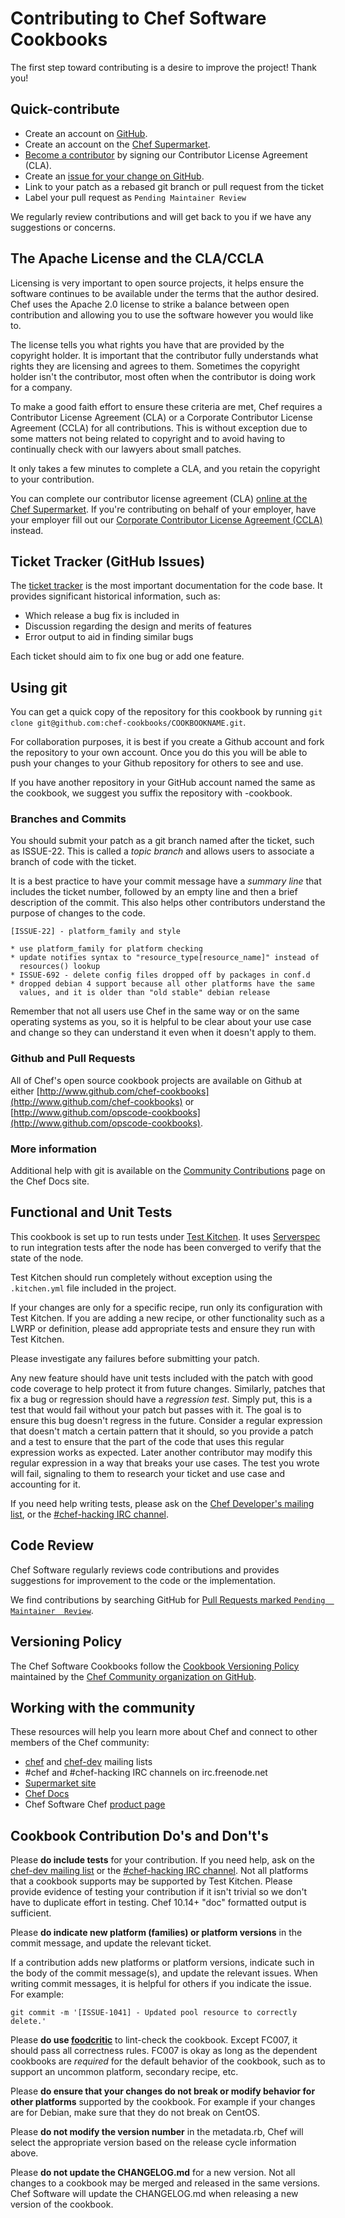 # Contributing to Chef Software Cookbooks

The first step toward contributing is a desire to improve the project!  Thank 
you!

## Quick-contribute

* Create an account on [GitHub](http://github.com).
* Create an account on the [Chef Supermarket](https://supermarket.chef.io/).
* [Become a contributor](https://supermarket.chef.io/become-a-contributor) by 
signing our Contributor License Agreement (CLA).
* Create an [issue for your change on 
GitHub](https://github.com/chef-cookbooks/httpd/issues).
* Link to your patch as a rebased git branch or pull request from the
  ticket
* Label your pull request as `Pending Maintainer Review`

We regularly review contributions and will get back to you if we have
any suggestions or concerns.

## The Apache License and the CLA/CCLA

Licensing is very important to open source projects, it helps ensure
the software continues to be available under the terms that the author
desired. Chef uses the Apache 2.0 license to strike a balance between
open contribution and allowing you to use the software however you
would like to.

The license tells you what rights you have that are provided by the
copyright holder. It is important that the contributor fully
understands what rights they are licensing and agrees to them.
Sometimes the copyright holder isn't the contributor, most often when
the contributor is doing work for a company.

To make a good faith effort to ensure these criteria are met, Chef
requires a Contributor License Agreement (CLA) or a Corporate
Contributor License Agreement (CCLA) for all contributions. This is
without exception due to some matters not being related to copyright
and to avoid having to continually check with our lawyers about small
patches.

It only takes a few minutes to complete a CLA, and you retain the
copyright to your contribution.

You can complete our contributor license agreement (CLA) 
[online at the Chef Supermarket](https://supermarket.chef.io).
If you're contributing on behalf of your employer, have your employer
fill out our
[Corporate Contributor License Agreement 
(CCLA)](https://supermarket.chef.io/ccla-signatures/new) instead.

## Ticket Tracker (GitHub Issues)

The [ticket tracker](https://github.com/chef-cookbooks/httpd/issues) is 
the most important documentation for the code base. It provides significant 
historical information, such as:

* Which release a bug fix is included in
* Discussion regarding the design and merits of features
* Error output to aid in finding similar bugs

Each ticket should aim to fix one bug or add one feature.

## Using git

You can get a quick copy of the repository for this cookbook by
running `git clone
git@github.com:chef-cookbooks/COOKBOOKNAME.git`.

For collaboration purposes, it is best if you create a Github account
and fork the repository to your own account. Once you do this you will
be able to push your changes to your Github repository for others to
see and use.

If you have another repository in your GitHub account named the same
as the cookbook, we suggest you suffix the repository with -cookbook.

### Branches and Commits

You should submit your patch as a git branch named after the ticket,
such as ISSUE-22. This is called a _topic branch_ and allows users to
associate a branch of code with the ticket.

It is a best practice to have your commit message have a _summary
line_ that includes the ticket number, followed by an empty line and
then a brief description of the commit. This also helps other
contributors understand the purpose of changes to the code.

    [ISSUE-22] - platform_family and style

    * use platform_family for platform checking
    * update notifies syntax to "resource_type[resource_name]" instead of
      resources() lookup
    * ISSUE-692 - delete config files dropped off by packages in conf.d
    * dropped debian 4 support because all other platforms have the same
      values, and it is older than "old stable" debian release

Remember that not all users use Chef in the same way or on the same
operating systems as you, so it is helpful to be clear about your use
case and change so they can understand it even when it doesn't apply
to them.

### Github and Pull Requests

All of Chef's open source cookbook projects are available on
Github at either
[http://www.github.com/chef-cookbooks](http://www.github.com/chef-cookbooks) or 
[http://www.github.com/opscode-cookbooks](http://www.github.com/opscode-cookbooks).

### More information

Additional help with git is available on the [Community 
Contributions](https://docs.chef.io/community_contributions.html#use-git) 
page on the Chef Docs site.

## Functional and Unit Tests

This cookbook is set up to run tests under
[Test Kitchen](https://github.com/test-kitchen). It
uses [Serverspec](http://serverspec.org) to run integration tests after the node 
has been converged to verify that the state of the node.

Test Kitchen should run completely without exception using the `.kitchen.yml` 
file included in the project.

If your changes are only for a specific recipe, run only its
configuration with Test Kitchen. If you are adding a new recipe, or
other functionality such as a LWRP or definition, please add
appropriate tests and ensure they run with Test Kitchen.

Please investigate any failures before submitting your patch.

Any new feature should have unit tests included with the patch with
good code coverage to help protect it from future changes. Similarly,
patches that fix a bug or regression should have a _regression test_.
Simply put, this is a test that would fail without your patch but
passes with it. The goal is to ensure this bug doesn't regress in the
future. Consider a regular expression that doesn't match a certain
pattern that it should, so you provide a patch and a test to ensure
that the part of the code that uses this regular expression works as
expected. Later another contributor may modify this regular expression
in a way that breaks your use cases. The test you wrote will fail,
signaling to them to research your ticket and use case and accounting
for it.

If you need help writing tests, please ask on the [Chef Developer's mailing 
list](http://lists.opscode.com/sympa/arc/chef-dev), or the [#chef-hacking IRC 
channel](https://botbot.me/freenode/chef-hacking/).

## Code Review

Chef Software regularly reviews code contributions and provides suggestions for 
improvement to the code or the implementation.

We find contributions by searching GitHub for [Pull Requests marked `Pending 
Maintainer 
Review`](https://github.com/chef-cookbooks/httpd/pulls?utf8=%E2%9C%93&q=is%3Apr+is%3Aopen+label%3A%22Pending+Maintainer+Review%22).

## Versioning Policy

The Chef Software Cookbooks follow the [Cookbook Versioning 
Policy](http://chef-community.github.io/cvp/) maintained by the [Chef Community 
organization on GitHub](https://github.com/chef-community).

## Working with the community

These resources will help you learn more about Chef and connect to
other members of the Chef community:

* [chef](http://lists.chef.io/sympa/info/chef) and
  [chef-dev](http://lists.chef.io/sympa/info/chef-dev) mailing
  lists
* \#chef and #chef-hacking IRC channels on irc.freenode.net
* [Supermarket site](http://supermarket.chef.io)
* [Chef Docs](http://docs.chef.io)
* Chef Software Chef [product page](http://www.chef.io/chef)


## Cookbook Contribution Do's and Don't's

Please **do include tests** for your contribution. If you need help, ask
on the
[chef-dev mailing list](http://lists.opscode.com/sympa/arc/chef-dev)
or the
[#chef-hacking IRC channel](https://botbot.me/freenode/chef-hacking/).
Not all platforms that a cookbook supports may be supported by Test
Kitchen. Please provide evidence of testing your contribution if it
isn't trivial so we don't have to duplicate effort in testing. Chef
10.14+ "doc" formatted output is sufficient.

Please **do indicate new platform (families) or platform versions** in the
commit message, and update the relevant ticket.

If a contribution adds new platforms or platform versions, indicate
such in the body of the commit message(s), and update the relevant
issues. When writing commit messages, it is helpful for others if
you indicate the issue. For example:

    git commit -m '[ISSUE-1041] - Updated pool resource to correctly
    delete.'

Please **do use [foodcritic](http://acrmp.github.com/foodcritic)** to
lint-check the cookbook. Except FC007, it should pass all correctness
rules. FC007 is okay as long as the dependent cookbooks are *required*
for the default behavior of the cookbook, such as to support an
uncommon platform, secondary recipe, etc.

Please **do ensure that your changes do not break or modify behavior for
other platforms** supported by the cookbook. For example if your changes
are for Debian, make sure that they do not break on CentOS.

Please **do not modify the version number** in the metadata.rb, Chef
will select the appropriate version based on the release cycle
information above.

Please **do not update the CHANGELOG.md** for a new version. Not all
changes to a cookbook may be merged and released in the same versions.
Chef Software will update the CHANGELOG.md when releasing a new version of
the cookbook.
